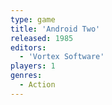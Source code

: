 ```yaml
---
type: game
title: 'Android Two'
released: 1985
editors: 
  - 'Vortex Software'
players: 1
genres:
  - Action
---
```

